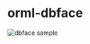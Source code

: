 # orml-dbface

![dbface sample](https://github.com/marcoshier/openrndr-ml/blob/main/data/img/dbface.png)


